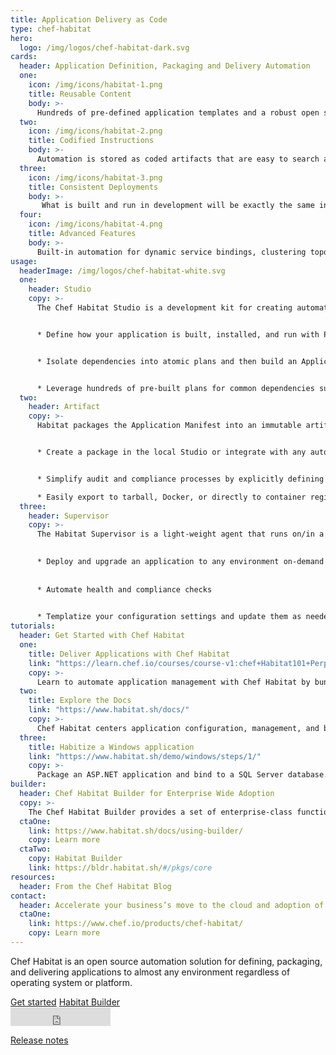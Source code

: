 ```yaml
---
title: Application Delivery as Code
type: chef-habitat
hero: 
  logo: /img/logos/chef-habitat-dark.svg
cards:
  header: Application Definition, Packaging and Delivery Automation
  one:
    icon: /img/icons/habitat-1.png
    title: Reusable Content
    body: >-
      Hundreds of pre-defined application templates and a robust open source user community.
  two:
    icon: /img/icons/habitat-2.png
    title: Codified Instructions
    body: >-
      Automation is stored as coded artifacts that are easy to search and share. 
  three:
    icon: /img/icons/habitat-3.png
    title: Consistent Deployments
    body: >-
       What is built and run in development will be exactly the same in production.
  four:
    icon: /img/icons/habitat-4.png
    title: Advanced Features
    body: >-
      Built-in automation for dynamic service bindings, clustering topologies, service discovery, and update strategies. 
usage:
  headerImage: /img/logos/chef-habitat-white.svg
  one: 
    header: Studio
    copy: >-
      The Chef Habitat Studio is a development kit for creating automated build and deployment plans for any application and then testing them in a clean-room environment. 


      * Define how your application is built, installed, and run with PowerShell or Bash and your code editor of choice.  


      * Isolate dependencies into atomic plans and then build an Application Manifest which links to all direct & transitive runtime dependencies and provides tuneable instructions to install and run the app.   


      * Leverage hundreds of pre-built plans for common dependencies such as .NET, jdk or gcc on the Chef Habitat community on GitHub. 
  two:
    header: Artifact
    copy: >-
      Habitat packages the Application Manifest into an immutable artifact called the Habitat Application Artifact (.HART) file. Artifacts can be exported to run in a variety of runtimes with zero refactoring or rewriting.  


      * Create a package in the local Studio or integrate with any automated pipeline solution using the same commands and build processes.  


      * Simplify audit and compliance processes by explicitly defining application dependencies and packaging an application with only what is required.   

      * Easily export to tarball, Docker, or directly to container registries (Azure Container Registry, Amazon Elastic Container Registry, or Docker Hub).
  three:
    header: Supervisor
    copy: >-
      The Habitat Supervisor is a light-weight agent that runs on/in a server, virtual machine, or container and manages the application according to the instructions defined in the Habitat Plan. Tasks are defined via pre-set scripts called lifecycle hooks that are included as part of the application definition.  
      

      * Deploy and upgrade an application to any environment on-demand  
      
      
      * Automate health and compliance checks  
      

      * Templatize your configuration settings and update them as needed during runtime.
tutorials:
  header: Get Started with Chef Habitat
  one: 
    title: Deliver Applications with Chef Habitat
    link: "https://learn.chef.io/courses/course-v1:chef+Habitat101+Perpetual/about"
    copy: >-
      Learn to automate application management with Chef Habitat by bundling build and runtime instructions alongside your application source code.
  two: 
    title: Explore the Docs
    link: "https://www.habitat.sh/docs/"
    copy: >-
      Chef Habitat centers application configuration, management, and behavior around the application itself, not the infrastructure that the app runs on.
  three: 
    title: Habitize a Windows application
    link: "https://www.habitat.sh/demo/windows/steps/1/"
    copy: >-
      Package an ASP.NET application and bind to a SQL Server database.
builder:
  header: Chef Habitat Builder for Enterprise Wide Adoption
  copy: >-
    The Chef Habitat Builder provides a set of enterprise-class functionality that includes package storage, search, and automated API enabled services. Application binaries versioned and stored along with the corresponding Habitat Artifact. Clients have the option of leveraging the SaaS or on-premises version of Builder. 
  ctaOne:
    link: https://www.habitat.sh/docs/using-builder/
    copy: Learn more 
  ctaTwo:
    copy: Habitat Builder
    link: https://bldr.habitat.sh/#/pkgs/core
resources:
  header: From the Chef Habitat Blog
contact:
  header: Accelerate your business’s move to the cloud and adoption of container technology.
  ctaOne: 
    link: https://www.chef.io/products/chef-habitat/
    copy: Learn more
---
```

<p>Chef Habitat is an open source automation solution for defining, packaging, and delivering applications to almost any environment regardless of operating system or platform.</p>

<div class="center-xs">
<a class="btn btn-primary" href="https://www.habitat.sh/docs/" target="_blank" rel="noopener noreferrer">Get started</a>
<a class="btn btn-secondary" href="https://bldr.habitat.sh/#/pkgs/core" target="_blank" rel="noopener noreferrer">Habitat Builder</a>
</div>
<div class="center-xs">
<iframe title="Github" id="github-star" class="center-xs" src="https://ghbtns.com/github-btn.html?user=habitat-sh&repo=habitat&type=star&count=true&size=large" frameborder="0" scrolling="0" width="160px" height="30px"></iframe>
</div>
<p class="center-xs">
<a class="cta" href="https://discourse.chef.io/c/habitat/12" target="_blank" rel="noopener noreferrer">Release notes</a></p>